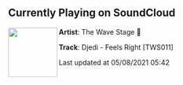 ## Currently Playing on SoundCloud

[<img align="left" width="100" src="https://i1.sndcdn.com/artworks-xkrGUOPyqXBQmXF8-2TsSTQ-t500x500.jpg">](https://soundcloud.com/thewavestage/djedi-feels-right)

**Artist**: The Wave Stage 🌊 

**Track**: Djedi - Feels Right [TWS011]

Last updated at 05/08/2021 05:42

